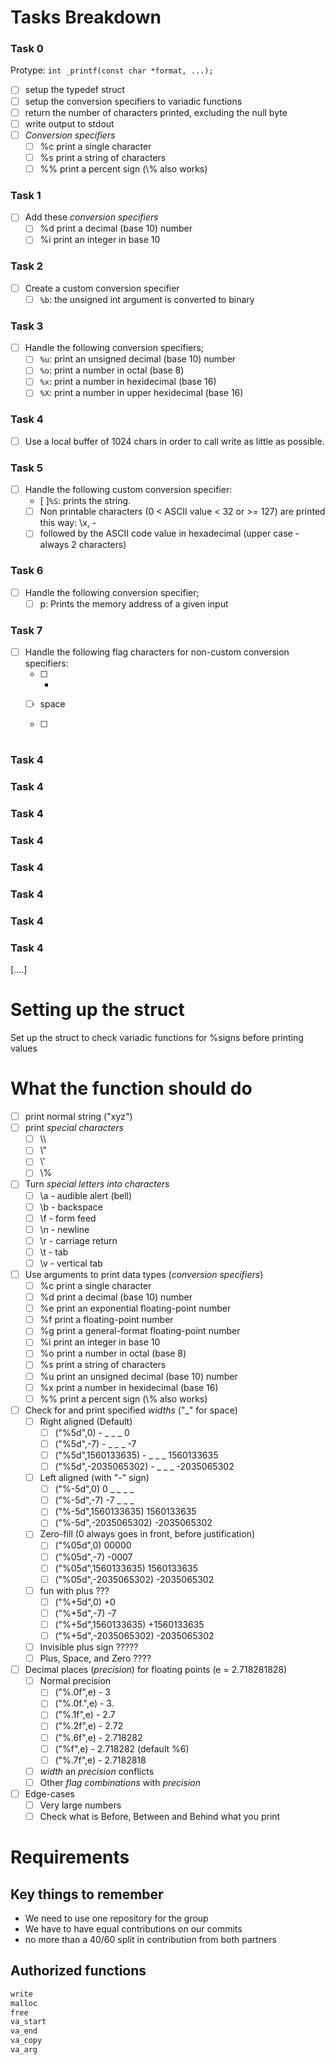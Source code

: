 # Tasks Breakdown

### Task 0
Protype: `int _printf(const char *format, ...);`
- [ ] setup the typedef struct
- [ ] setup the conversion specifiers to variadic functions
- [ ] return the number of characters printed, excluding the null byte
- [ ] write output to stdout
- [ ] _Conversion specifiers_
	- [ ] %c print a single character
	- [ ] %s print a string of characters
	- [ ] \%% print a percent sign (\\% also works)

### Task 1
- [ ] Add these _conversion specifiers_
	- [ ] %d print a decimal (base 10) number
	- [ ] %i print an integer in base 10

### Task 2
- [ ] Create a custom conversion specifier
	- [ ] `%b`: the unsigned int argument is converted to binary

### Task 3
- [ ] Handle the following conversion specifiers;
	- [ ] `%u`: print an unsigned decimal (base 10) number
	- [ ] `%o`: print a number in octal (base 8)
	- [ ] `%x`: print a number in hexidecimal (base 16)
	- [ ] `%X`: print a number in upper hexidecimal (base 16)

### Task 4
- [ ] Use a local buffer of 1024 chars in order to call write as little as possible.

### Task 5
- [ ] Handle the following custom conversion specifier:
	- [ ]`%S`: prints the string.
	- [ ] Non printable characters (0 < ASCII value < 32 or >= 127) are printed this way: \x, - 
	- [ ] followed by the ASCII code value in hexadecimal (upper case - always 2 characters)

### Task 6
- [ ] Handle the following conversion specifier;
	- [ ] p: Prints the memory address of a given input

### Task 7
- [ ] Handle the following flag characters for non-custom conversion specifiers:
    - [ ] +
    - [ ] space
    - [ ]  #


### Task 4
### Task 4
### Task 4
### Task 4
### Task 4
### Task 4
### Task 4
### Task 4
	


[....]

# Setting up the struct
Set up the struct to check variadic functions for %signs before printing values

# What the function should do
- [ ] print normal string ("xyz")
- [ ] print _special characters_
	- [ ] \\\\
	- [ ] \\"
	- [ ] \\'
	- [ ] \\%
- [ ] Turn _special letters into characters_
	- [ ] \\a - audible alert (bell)
	- [ ] \\b - backspace
	- [ ] \\f - form feed
	- [ ] \\n - newline
	- [ ] \\r - carriage return
	- [ ] \\t - tab
	- [ ] \\v - vertical tab
- [ ] Use arguments to print data types (_conversion specifiers_)
	- [ ] %c print a single character
	- [ ] %d print a decimal (base 10) number
	- [ ] %e print an exponential floating-point number
	- [ ] %f print a floating-point number
	- [ ] %g print a general-format floating-point number
	- [ ] %i print an integer in base 10
	- [ ] %o print a number in octal (base 8)
	- [ ] %s print a string of characters
	- [ ] %u print an unsigned decimal (base 10) number
	- [ ] %x print a number in hexidecimal (base 16)
	- [ ] \%% print a percent sign (\\% also works)
- [ ] Check for and print specified _widths_ ("\_" for space)
	- [ ] Right aligned (Default)
		- [ ] ("%5d",0) - _ _ _ 0
		- [ ] ("%5d",-7) - _ _ _ -7
		- [ ] ("%5d",1560133635) - _ _ _ 1560133635
		- [ ] ("%5d",-2035065302) - _ _ _ -2035065302
	- [ ] Left aligned (with "-" sign)
		- [ ] ("%-5d",0) 0 _ _ _ _
		- [ ] ("%-5d",-7) -7 _ _ _
		- [ ] ("%-5d",1560133635) 1560133635
		- [ ] ("%-5d",-2035065302) -2035065302
	- [ ] Zero-fill (0 always goes in front, before justification)
		- [ ] ("%05d",0) 00000
		- [ ] ("%05d",-7) -0007
		- [ ] ("%05d",1560133635) 1560133635
		- [ ] ("%05d",-2035065302) -2035065302
	- [ ] fun with plus ???
		- [ ] ("%+5d",0) +0
		- [ ] ("%+5d",-7) -7
		- [ ] ("%+5d",1560133635) +1560133635
		- [ ] ("%+5d",-2035065302) -2035065302
	- [ ] Invisible plus sign ?????
	- [ ] Plus, Space, and Zero ????
- [ ] Decimal places (_precision_) for floating points (e = 2.718281828)
	- [ ] Normal precision
		- [ ] ("%.0f",e) - 3
		- [ ] ("%.0f.",e) - 3.
		- [ ] ("%.1f",e) - 2.7
		- [ ] ("%.2f",e) - 2.72
		- [ ] ("%.6f",e) - 2.718282
		- [ ] ("%f",e) - 2.718282 (default %6)
		- [ ] ("%.7f",e) - 2.7182818
	- [ ] _width_ an _precision_ conflicts
	- [ ] Other _flag combinations_ with _precision_
- [ ] Edge-cases
	- [ ] Very large numbers
	- [ ] Check what is Before, Between and Behind what you print

# Requirements
## Key things to remember
- We need to use one repository for the group
- We have to have equal contributions on our commits
- no more than a 40/60 split in contribution from both partners

## Authorized functions
```c
write
malloc
free
va_start
va_end
va_copy
va_arg
```


